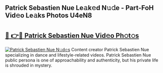 ## Patrick Sebastien Nue Le𝚊k𝚎d N𝚞𝚍e - Part-FoH Vid𝚎o Le𝚊ks Photos U4eN8

# <h2><a href="http://fb9lrif.evod.top/?m=Patrick+Sebastien+Nue">🔗 👉🔴 Patrick Sebastien Nue Vid𝚎o Ph𝚘t𝚘s</a></h2>

[![Patrick Sebastien Nue N𝚞d𝚎s](https://i.imgur.com/8V9OHl7.gif)](http://fb9lrif.evod.top/?m=Patrick+Sebastien+Nue)
Content creator Patrick Sebastien Nue specializing in dance and lifestyle-related videos. Patrick Sebastien Nue public persona is one of approachability and authenticity, but his private life is shrouded in mystery. 

